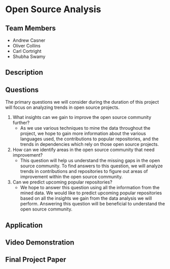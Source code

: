 

# Open Source Analysis

## Team Members

- Andrew Casner
- Oliver Collins
- Carl Cortright 
- Shubha Swamy

## Description

## Questions 

The primary questions we will consider during the duration of this project will focus on analyzing trends in open source projects.

1. What insights can we gain to improve the open source community further?
   - As we use various techniques to mine the data throughout the project, we hope to gain more information about the various languages used, the contributions to popular repositories, and the trends in dependencies which rely on those open source projects.
2. How can we identify areas in the open source community that need improvement?
   - This question will help us understand the missing gaps in the open source community. To find answers to this question, we will analyze trends in contributions and repositories to figure out areas of improvement within the open source community.
3. Can we predict upcoming popular repositories?
   - We hope to answer this question using all the information from the mined data. We would like to predict upcoming popular repositories based on all the insights we gain from the data analysis we will perform. Answering this question will be beneficial to understand the open source community.

## Application

## Video Demonstration

## Final Project Paper